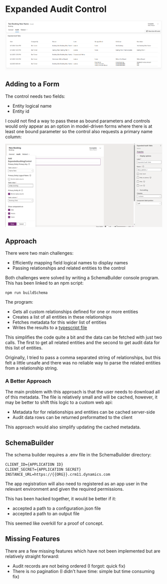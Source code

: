 # Expanded Audit Control

![The control in a form](./screens/2_audit_table.png)

## Adding to a Form

The control needs two fields:

- Entity logical name
- Entity id

I could not find a way to pass these as bound parameters and controls would only
appear as an option in model-driven forms where there is at least one bound
parameter so the control also requests a primary name column:

![Adding the control](./screens/1_adding_to_a_form.png)

## Approach

There were two main challenges:

- Efficiently mapping field logical names to display names
- Passing relationships and related entities to the control

Both challenges were solved by writing a SchemaBuilder console program. This has
been linked to an npm script:

```terminal
npm run buildSchema
```

The program:

- Gets all custom relationships defined for one or more entities
- Creates a list of all entities in these relationships
- Fetches metadata for this wider list of entities
- Writes the results to a [typescript file](./ExpandedAuditingControl/model/cached_dataverse_metadata.ts)

This simplifies the code quite a bit and the data can be fetched with just two
calls. The first to get all related entities and the second to get audit data
for this list of entities.

Originally, I tried to pass a comma separated string of relationships, but this
felt a little unsafe and there was no reliable way to parse the related entities
from a relationship string.

### A Better Approach

The main problem with this approach is that the user needs to download all of
this metadata. The file is relatively small and will be cached, however, it may
be better to shift this logic to a custom web api:

- Metadata for for relationships and entities can be cached server-side
- Audit data rows can be returned preformatted to the client

This approach would also simplify updating the cached metadata.

## SchemaBuilder

The schema builder requires a .env file in the SchemaBuilder directory:

```env
CLIENT_ID={APPLICATION ID}
CLIENT_SECRET={APPLICATION SECRET}
INSTANCE_URL=https://{{ORG}}.crm11.dynamics.com
```

The app registration will also need to registered as an app user in the relevant
environment and given the required permissions.

This has been hacked together, it would be better if it:

- accepted a path to a configuration.json file
- accepted a path to an output file

This seemed like overkill for a proof of concept.

## Missing Features

There are a few missing features which have not been implemented but are
relatively straight forward:

- Audit records are not being ordered (I forgot: quick fix)
- There is no pagination (I didn't have time: simple but time consuming fix)
